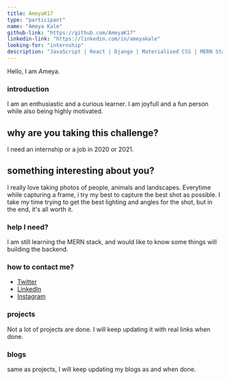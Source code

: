 ```yaml
---
title: AmeyaK17
type: "participant"
name: "Ameya Kale"
github-link: "https://github.com/AmeyaK17"
linkedin-link: "https://linkedin.com/in/ameyakale"
looking-for: "internship"
description: "JavaScript | React | Django | Materialised CSS | MERN Stack"
---
```


Hello, I am Ameya.   

### introduction

I am an enthusiastic and a curious learner. I am joyfull and a fun person while also being highly motivated.

## why are you taking this challenge?

I need an internship or a job in 2020 or 2021.

## something interesting about you?

I really love taking photos of people, animals and landscapes. Everytime while capturing a frame, i try my best to capture the best shot as possible. I take my time trying to get the best lighting and angles for the shot, but in the end, it's all worth it.

### help I need?

I am still learning the MERN stack, and would like to know some things will building the backend.

### how to contact me?

- [Twitter](https://twitter.com/AmeyaK17)
- [LinkedIn](https://linkedin.com/in/ameyakale)
- [Instagram](https://www.instagram.com/ameya.k17/)

### projects

Not a lot of projects are done. I will keep updating it with real links when done.

### blogs

same as projects, I will keep updating my blogs as and when done.
